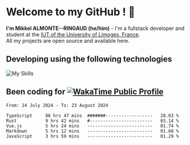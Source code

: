 # Welcome to my GitHub ! 🌃

**I'm Mikkel ALMONTE--RINGAUD (he/him)** - I'm a fullstack developer and student at the [IUT of the University of Limoges, France](https://iut.unilim.fr). \
All my projects are open source and available here.

## Developing using the following technologies

![My Skills](https://skillicons.dev/icons?i=dart,solidjs,pnpm,nodejs,ts,js,vercel,netlify,html,css,rust,astro,git,vue,md,electron,figma,github,bash,bun,cloudflare,py,tailwind,nginx,npm,tauri,vite,zig,yarn,windicss&theme=dark)

## Been coding for [![WakaTime Public Profile](https://wakatime.com/badge/user/0839e595-e07a-435c-8d59-ed95f2a3d6dd.svg?style=flat-square)](https://wakatime.com/@0839e595-e07a-435c-8d59-ed95f2a3d6dd)

<!--START_SECTION:waka-->

```plain
From: 24 July 2024 - To: 23 August 2024

TypeScript     86 hrs 47 mins  #######------------------   28.03 %
Rust           9 hrs 42 mins   #------------------------   03.14 %
Vue.js         5 hrs 24 mins   -------------------------   01.74 %
Markdown       5 hrs 12 mins   -------------------------   01.68 %
JavaScript     3 hrs 59 mins   -------------------------   01.29 %
```

<!--END_SECTION:waka-->
